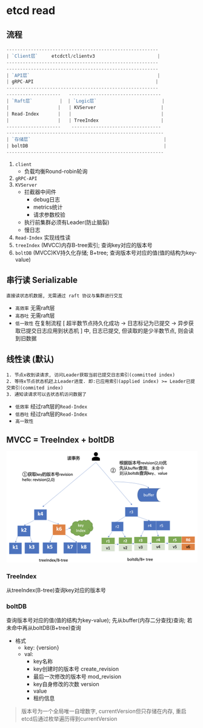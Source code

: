 # etcd read

## 流程

```go
--------------------------------------------------------
| `Client层`     etcdctl/clientv3                       |
--------------------------------------------------------
--------------------------------------------------------
| `API层`                                               |
| gRPC-API                                             |
--------------------------------------------------------
--------------------   ----------------------------------
| `Raft层`          |  | `Logic层`                        |
|                  |   | KVServer                        |
| Read-Index       |   |                                 |
|                  |   | TreeIndex                       |
--------------------    ---------------------------------
----------------------------------------------------------
| `存储层`                                                 |
| boltDB                                                  |
----------------------------------------------------------
```

1. `client`
   - 负载均衡Round-robin轮询
2. `gRPC-API`
3. `KVServer`
   - 拦截器中间件
      - debug日志
      - metrics统计
      - 请求参数校验
   - 执行前集群必须有Leader(防止脑裂)
   - 慢日志
4. `Read-Index` 实现线性读
5. `treeIndex` (MVCC)内存B-tree索引; 查询key对应的版本号
6. `boltDB` (MVCC)KV持久化存储; B+tree; 查询版本号对应的值(值的结构为key-value)

## 串行读 Serializable

    直接读状态机数据, 无需通过 raft 协议与集群进行交互

- `高效率` 无需raft层
- `高吞吐` 无需raft层
- `低一致性` 在复制流程 [ 超半数节点持久化成功 -> 日志标记为已提交 -> 异步获取已提交日志应用到状态机 ] 中, 日志已提交, 但读取的是少半数节点, 则会读到旧数据

## 线性读 (默认)

    1. 节点x收到读请求, 访问Leader获取当前已提交日志索引(committed index)
    2. 等待x节点状态机赶上Leader进度. 即:已应用索引(applied index) >= Leader已提交索引(commited index)
    3. 通知读请求可以去状态机访问数据了

- `低效率` 经过raft层的`Read-Index`
- `低吞吐` 经过raft层的`Read-Index`
- `高一致性`

## MVCC = TreeIndex + boltDB

![img](res/etcd-read.png)

### TreeIndex

从treeIndex(B-tree)查询key对应的版本号

### boltDB

查询版本号对应的值(值的结构为key-value); 先从buffer(内存二分查找)查询; 若未命中再从boltDB(B+tree)查询

- 格式
  - key: {version}
  - val:
    - key名称
    - key创建时的版本号 create_revision
    - 最后一次修改的版本号 mod_revision
    - key自身修改的次数 version
    - value
    - 租约信息

> 版本号为一个全局唯一自增数字, currentVersion但只存储在内存, 重启etcd后通过枚举遍历得到currentVersion